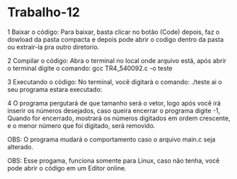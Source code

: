 # Trabalho-12

1 Baixar o código: Para baixar, basta clicar no botão (Code) depois, faz o dowload da pasta compacta e depois pode abrir o codigo dentro da pasta ou extrair-la pra outro diretorio.

2 Compilar o código: Abra o terminal no local onde arquivo está, após abrir o terminal digite o comando: gcc TR4_540092.c -o teste

3 Executando o código: No terminal, você digitará o comando: ./teste ai o seu programa estara executado:

4 O programa pergutará de que tamanho será o vetor, logo após você irá inserir os números desejados, caso queira encerrar o programa digite -1, Quando for encerrado, mostrará os números digitados em ordem crescente, e o menor número que foi digitado, será removido. 

OBS: O programa mudará o comportamento caso o arquivo main.c seja alterado.

OBS: Esse progama, funciona somente para Linux, caso não tenha, você pode abrir o código em um Editor online.
